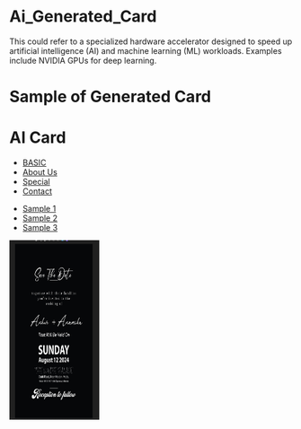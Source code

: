 # Ai_Generated_Card
This could refer to a specialized hardware accelerator designed to speed up artificial intelligence (AI) and machine learning (ML) workloads. Examples include NVIDIA GPUs for deep learning.
<h1>Sample of Generated Card</h1>

</head>
<body>
  <div class="tm-container">
    <div class="tm-row">
      <!-- Site Header -->
      <div class="tm-left">
        <div class="tm-left-inner">
          <div class="tm-site-header">
            <i class="fas fa-coffee fa-3x tm-site-logo"></i>
            <h1 class="tm-site-name">AI Card</h1>
          </div>
          <nav class="tm-site-nav">
            <ul class="tm-site-nav-ul">
              <li class="tm-page-nav-item">
                <a href="#drink" class="tm-page-link active">
                  <i class="fas fa-mug-hot tm-page-link-icon"></i>
                  <span>BASIC</span>
                </a>
              </li>
              <li class="tm-page-nav-item">
                <a href="#about" class="tm-page-link">
                  <i class="fas fa-users tm-page-link-icon"></i>
                  <span>About Us</span>
                </a>
              </li>
              <li class="tm-page-nav-item">
                <a href="#special" class="tm-page-link">
                  <i class="fas fa-glass-martini tm-page-link-icon"></i>
                  <span>Special</span>
                </a>
              </li>
              <li class="tm-page-nav-item">
                <a href="#contact" class="tm-page-link">
                  <i class="fas fa-comments tm-page-link-icon"></i>
                  <span>Contact</span>
                </a>
              </li>
            </ul>
          </nav>
        </div>        
      </div>
      <div class="tm-right">
        <main class="tm-main">
          <div id="drink" class="tm-page-content">
            <!-- Drink Menu Page -->
            <nav class="tm-black-bg tm-drinks-nav">
              <ul>
                <li>
                  <a href="#" class="tm-tab-link active" data-id="cold">Sample 1</a>
                </li>
                <li>
                  <a href="#" class="tm-tab-link" data-id="hot">Sample 2</a>
                </li>
                <li>
                  <a href="#" class="tm-tab-link" data-id="juice">Sample 3</a>
                </li>
              </ul>
            <img src="https://github.com/sanjayengineer121/Ai_Generated_Card/blob/main/Screenshot%202023-12-19%20100945.png" height="320px" width="160px">
           

                
            
